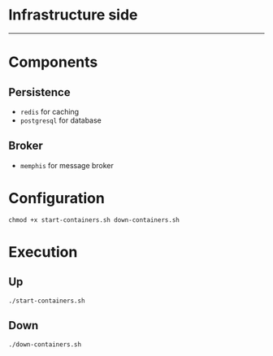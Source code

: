 # Infrastructure side

---

# Components

## Persistence

- `redis` for caching
- `postgresql` for database

## Broker

- `memphis` for message broker

# Configuration

```shell
chmod +x start-containers.sh down-containers.sh
```

# Execution

## Up

```shell
./start-containers.sh
```

## Down

```shell
./down-containers.sh
```
